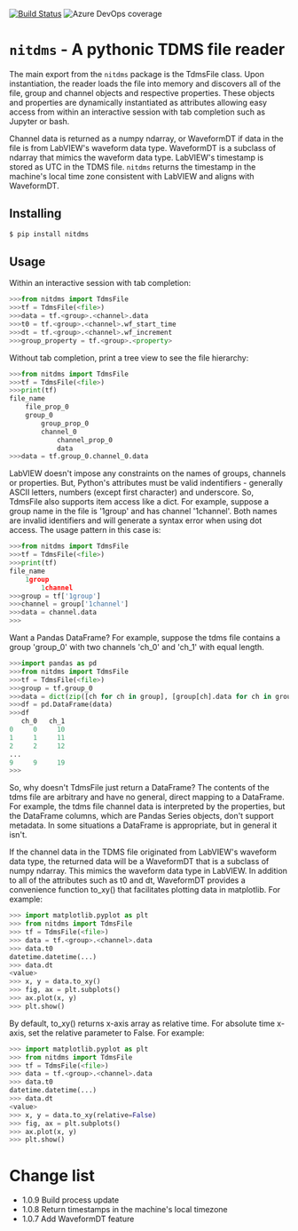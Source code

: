 [![Build Status](https://dev.azure.com/l-johnston/nitdms/_apis/build/status/l-johnston.nitdms?branchName=master)](https://dev.azure.com/l-johnston/nitdms/_build/latest?definitionId=2&branchName=master) ![Azure DevOps coverage](https://img.shields.io/azure-devops/coverage/l-johnston/nitdms/2)
# `nitdms` - A pythonic TDMS file reader

The main export from the `nitdms` package is the TdmsFile class. Upon instantiation,
the reader loads the file into memory and discovers all of the file, group and channel
objects and respective properties. These objects and properties are dynamically 
instantiated as attributes allowing easy access from within an interactive session
with tab completion such as Jupyter or bash.

Channel data is returned as a numpy ndarray, or WaveformDT if data in the file is from
LabVIEW's waveform data type. WaveformDT is a subclass of ndarray that mimics
the waveform data type.
LabVIEW's timestamp is stored as UTC in the TDMS file. `nitdms` returns the timestamp
in the machine's local time zone consistent with LabVIEW and aligns with WaveformDT.

## Installing
```bash
$ pip install nitdms
```

## Usage
Within an interactive session with tab completion:
```python
>>>from nitdms import TdmsFile
>>>tf = TdmsFile(<file>)
>>>data = tf.<group>.<channel>.data
>>>t0 = tf.<group>.<channel>.wf_start_time
>>>dt = tf.<group>.<channel>.wf_increment
>>>group_property = tf.<group>.<property>
```

Without tab completion, print a tree view to see the file hierarchy:
```python
>>>from nitdms import TdmsFile
>>>tf = TdmsFile(<file>)
>>>print(tf)
file_name
    file_prop_0
    group_0
        group_prop_0
        channel_0
            channel_prop_0
            data
>>>data = tf.group_0.channel_0.data
```

LabVIEW doesn't impose any constraints on the names of groups, channels
or properties. But, Python's attributes must be valid indentifiers - generally
ASCII letters, numbers (except first character) and underscore. So, TdmsFile also
supports item access like a dict. For example, suppose a group name in the file
is '1group' and has channel '1channel'. Both names are invalid identifiers and
will generate a syntax error when using dot access.
The usage pattern in this case is:
```python
>>>from nitdms import TdmsFile
>>>tf = TdmsFile(<file>)
>>>print(tf)
file_name
    1group
        1channel
>>>group = tf['1group']
>>>channel = group['1channel']
>>>data = channel.data
>>>
```

Want a Pandas DataFrame? For example, suppose the tdms file contains a group 'group_0'
with two channels 'ch_0' and 'ch_1' with equal length.
```python
>>>import pandas as pd
>>>from nitdms import TdmsFile
>>>tf = TdmsFile(<file>)
>>>group = tf.group_0
>>>data = dict(zip([ch for ch in group], [group[ch].data for ch in group]))
>>>df = pd.DataFrame(data)
>>>df
   ch_0   ch_1
0     0     10
1     1     11
2     2     12
...
9     9     19
>>>
```

So, why doesn't TdmsFile just return a DataFrame? The contents of the tdms file are
arbitrary and have no general, direct mapping to a DataFrame. For example, the
tdms file channel data is interpreted by the properties, but the DataFrame columns,
which are Pandas Series objects, don't support metadata. In some situations a DataFrame
is appropriate, but in general it isn't.

If the channel data in the TDMS file originated from LabVIEW's waveform data type,
the returned data will be a WaveformDT that is a subclass of numpy ndarray. This
mimics the waveform data type in LabVIEW. In addition to all of the attributes
such as t0 and dt, WaveformDT provides a convenience function to_xy() that
facilitates plotting data in matplotlib. For example:

```python
>>> import matplotlib.pyplot as plt
>>> from nitdms import TdmsFile
>>> tf = TdmsFile(<file>)
>>> data = tf.<group>.<channel>.data
>>> data.t0
datetime.datetime(...)
>>> data.dt
<value>
>>> x, y = data.to_xy()
>>> fig, ax = plt.subplots()
>>> ax.plot(x, y)
>>> plt.show()
```

By default, to_xy() returns x-axis array as relative time. For absolute time x-axis,
set the relative parameter to False. For example:

```python
>>> import matplotlib.pyplot as plt
>>> from nitdms import TdmsFile
>>> tf = TdmsFile(<file>)
>>> data = tf.<group>.<channel>.data
>>> data.t0
datetime.datetime(...)
>>> data.dt
<value>
>>> x, y = data.to_xy(relative=False)
>>> fig, ax = plt.subplots()
>>> ax.plot(x, y)
>>> plt.show()
```

# Change list
- 1.0.9 Build process update
- 1.0.8 Return timestamps in the machine's local timezone
- 1.0.7 Add WaveformDT feature
